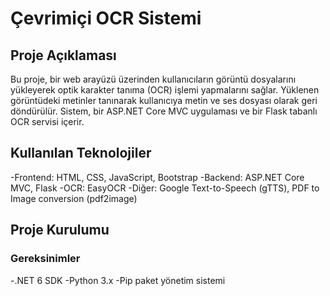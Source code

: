 # Çevrimiçi OCR Sistemi
## Proje Açıklaması
Bu proje, bir web arayüzü üzerinden kullanıcıların görüntü dosyalarını yükleyerek optik karakter tanıma (OCR) işlemi yapmalarını sağlar. Yüklenen görüntüdeki metinler tanınarak kullanıcıya metin ve ses dosyası olarak geri döndürülür. Sistem, bir ASP.NET Core MVC uygulaması ve bir Flask tabanlı OCR servisi içerir.

## Kullanılan Teknolojiler
-Frontend: HTML, CSS, JavaScript, Bootstrap
-Backend: ASP.NET Core MVC, Flask
-OCR: EasyOCR
-Diğer: Google Text-to-Speech (gTTS), PDF to Image conversion (pdf2image)
## Proje Kurulumu
### Gereksinimler
-.NET 6 SDK
-Python 3.x
-Pip paket yönetim sistemi
